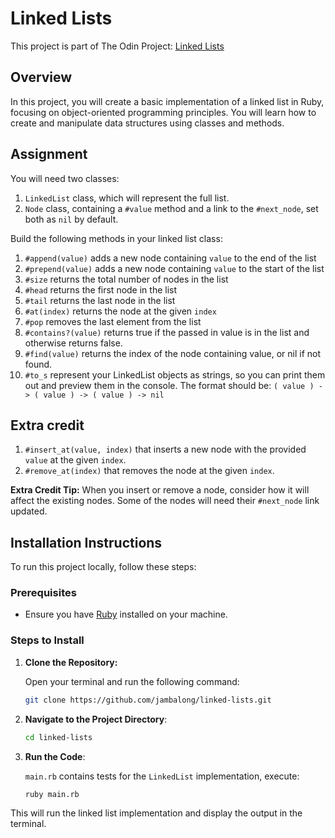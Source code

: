# Linked Lists

This project is part of The Odin Project: [Linked Lists](https://www.theodinproject.com/lessons/ruby-linked-lists)

## Overview

In this project, you will create a basic implementation of a linked list in Ruby, focusing on object-oriented programming principles. You will learn how to create and manipulate data structures using classes and methods.

## Assignment

You will need two classes:

1. `LinkedList` class, which will represent the full list.
2. `Node` class, containing a `#value` method and a link to the `#next_node`, set both as `nil` by default.

Build the following methods in your linked list class:

1. `#append(value)` adds a new node containing `value` to the end of the list
2. `#prepend(value)` adds a new node containing `value` to the start of the list
3. `#size` returns the total number of nodes in the list
4. `#head` returns the first node in the list
5. `#tail` returns the last node in the list
6. `#at(index)` returns the node at the given `index`
7. `#pop` removes the last element from the list
8. `#contains?(value)` returns true if the passed in value is in the list and otherwise returns false.
9. `#find(value)` returns the index of the node containing value, or nil if not found.
10. `#to_s` represent your LinkedList objects as strings, so you can print them out and preview them in the console. The format should be: `( value ) -> ( value ) -> ( value ) -> nil`

## Extra credit

1. `#insert_at(value, index)` that inserts a new node with the provided `value` at the given `index`.
2. `#remove_at(index)` that removes the node at the given `index`.

**Extra Credit Tip:** When you insert or remove a node, consider how it will affect the existing nodes. Some of the nodes will need their `#next_node` link updated.

## Installation Instructions

To run this project locally, follow these steps:

### Prerequisites

- Ensure you have [Ruby](https://www.ruby-lang.org/en/downloads/) installed on your machine.

### Steps to Install

1. **Clone the Repository:**

   Open your terminal and run the following command:

   ```bash
   git clone https://github.com/jambalong/linked-lists.git
   ```

2. **Navigate to the Project Directory**:
   ```bash
   cd linked-lists
   ```

3. **Run the Code**:

   `main.rb` contains tests for the `LinkedList` implementation, execute:
   ```bash
   ruby main.rb
   ```
   
This will run the linked list implementation and display the output in the terminal.
